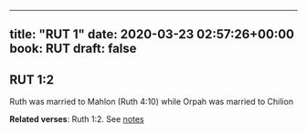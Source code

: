 
---
title: "RUT 1"
date: 2020-03-23 02:57:26+00:00
book: RUT
draft: false
---

## RUT 1:2

Ruth was married to Mahlon (Ruth 4:10) while Orpah was married to Chilion

**Related verses**: Ruth 1:2. See [notes](https://my.bible.com/notes/3391314954896008180)

